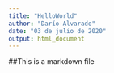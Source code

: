 ```yaml
---
title: "HelloWorld"
author: "Darío Alvarado"
date: "03 de julio de 2020"
output: html_document
---
```


##This is a markdown file